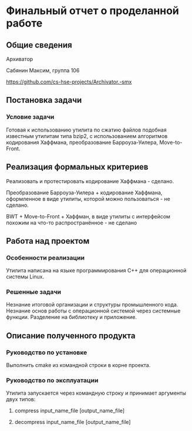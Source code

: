 Финальный отчет о проделанной работе
========================================


Общие сведения
--------------

Архиватор

Сабянин Максим, группа 106

https://github.com/cs-hse-projects/Archivator.-smx


Постановка задачи
-----------------

### Условие задачи

Готовая к использованию утилита по сжатию файлов подобная известным утилитам типа bzip2, с использованием алгоритмов кодирования Хаффмана, преобразование Барроуза-Уилера, Move-to-Front. 


Реализация формальных критериев
-------------------------------

Реализовать и протестировать кодирование Хаффмана - сделано.

Преобразование Барроуза-Уилера + кодирование Хаффмана, оформленное в виде утилиты, которой можно пользоваться - не сделано.

BWT + Move-to-Front + Хаффман, в виде утилиты с интерфейсом похожим на что-то распространённое - не сделано 


Работа над проектом
-------------------

### Особенности реализации

Утилита написана на языке программирования С++ для операционной системы Linux.


### Решенные задачи

Незнание итоговой организации и структуры промышленного кода. Незнание основ работы с операционной системой через системные функции.
Разделение на библиотеку и приложение.


Описание полученного продукта
-----------------------------

### Руководство по установке

Выполнить cmake из командной строки в корне проекта.

### Руководство по эксплуатации

Утилита запускается через командную строку и принимает аргументы двух типов:

1) compress input_name_file [output_name_file]

2) decompress input_name_file [output_name_file]